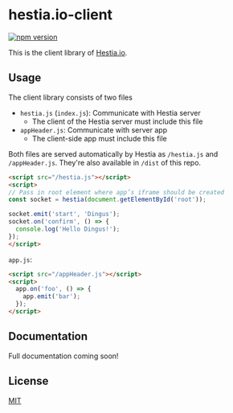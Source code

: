# hestia.io-client

[![npm version](https://badge.fury.io/js/hestia.io-client.svg)](https://badge.fury.io/js/hestia.io-client)

This is the client library of [Hestia.io](https://github.com/LenKagamine/Hestia).

## Usage

The client library consists of two files

- `hestia.js` (`index.js`): Communicate with Hestia server
  - The client of the Hestia server must include this file
- `appHeader.js`: Communicate with server app
  - The client-side app must include this file

Both files are served automatically by Hestia as `/hestia.js` and `/appHeader.js`. They're also available in `/dist` of this repo.

```html
<script src="/hestia.js"></script>
<script>
// Pass in root element where app’s iframe should be created
const socket = hestia(document.getElementById('root'));

socket.emit('start', 'Dingus');
socket.on('confirm', () => {
  console.log('Hello Dingus!');
});
</script>
```

`app.js`:

```html
<script src="/appHeader.js"></script>
<script>
  app.on('foo', () => {
    app.emit('bar');
  });
</script>
```

## Documentation

Full documentation coming soon!

## License

[MIT](https://github.com/LenKagamine/hestia-client/blob/master/LICENSE)
